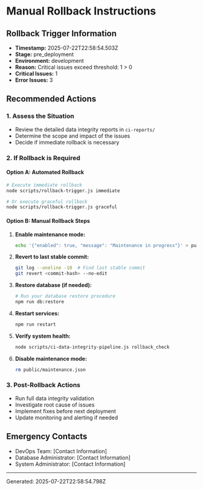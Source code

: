 # Manual Rollback Instructions

## Rollback Trigger Information
- **Timestamp:** 2025-07-22T22:58:54.503Z
- **Stage:** pre_deployment
- **Environment:** development
- **Reason:** Critical issues exceed threshold: 1 > 0
- **Critical Issues:** 1
- **Error Issues:** 3

## Recommended Actions

### 1. Assess the Situation
- Review the detailed data integrity reports in `ci-reports/`
- Determine the scope and impact of the issues
- Decide if immediate rollback is necessary

### 2. If Rollback is Required

#### Option A: Automated Rollback
```bash
# Execute immediate rollback
node scripts/rollback-trigger.js immediate

# Or execute graceful rollback
node scripts/rollback-trigger.js graceful
```

#### Option B: Manual Rollback Steps
1. **Enable maintenance mode:**
   ```bash
   echo '{"enabled": true, "message": "Maintenance in progress"}' > public/maintenance.json
   ```

2. **Revert to last stable commit:**
   ```bash
   git log --oneline -10  # Find last stable commit
   git revert <commit-hash> --no-edit
   ```

3. **Restore database (if needed):**
   ```bash
   # Run your database restore procedure
   npm run db:restore
   ```

4. **Restart services:**
   ```bash
   npm run restart
   ```

5. **Verify system health:**
   ```bash
   node scripts/ci-data-integrity-pipeline.js rollback_check
   ```

6. **Disable maintenance mode:**
   ```bash
   rm public/maintenance.json
   ```

### 3. Post-Rollback Actions
- Run full data integrity validation
- Investigate root cause of issues
- Implement fixes before next deployment
- Update monitoring and alerting if needed

## Emergency Contacts
- DevOps Team: [Contact Information]
- Database Administrator: [Contact Information]
- System Administrator: [Contact Information]

---
Generated: 2025-07-22T22:58:54.798Z
